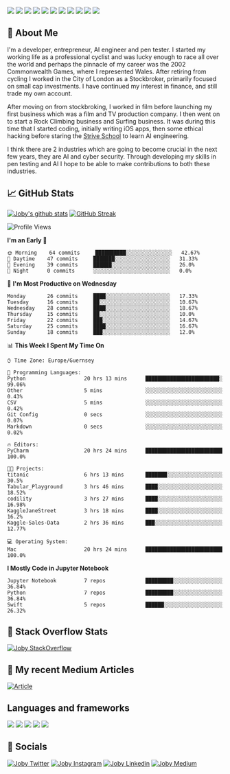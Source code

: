 ![](https://img.shields.io/badge/iOS-000000?style=for-the-badge&logo=ios&logoColor=white)
![](https://img.shields.io/badge/Python-3776AB?style=for-the-badge&logo=python&logoColor=white)
![](https://img.shields.io/badge/Swift-FA7343?style=for-the-badge&logo=swift&logoColor=white)
![](https://img.shields.io/badge/Bootstrap-563D7C?style=for-the-badge&logo=bootstrap&logoColor=white)
![](https://img.shields.io/badge/MongoDB-4EA94B?style=for-the-badge&logo=mongodb&logoColor=white)
![](https://img.shields.io/badge/Heroku-430098?style=for-the-badge&logo=heroku&logoColor=white)
[![](https://img.shields.io/badge/Stack_Overflow-FE7A16?style=for-the-badge&logo=stack-overflow&logoColor=white)](https://stackoverflow.com/users/7301801/joby)
[![](https://img.shields.io/badge/LinkedIn-0077B5?style=for-the-badge&logo=linkedin&logoColor=white)](https://www.linkedin.com/in/jobyi/)
[![](https://img.shields.io/badge/Twitter-1DA1F2?style=for-the-badge&logo=twitter&logoColor=white)](https://twitter.com/Jobyid)
[![](https://img.shields.io/badge/Instagram-E4405F?style=for-the-badge&logo=instagram&logoColor=white)](https://www.instagram.com/jobyid/)
[![](https://img.shields.io/badge/Medium-12100E?style=for-the-badge&logo=medium&logoColor=white)](https://jobyid.medium.com)

## &#x1f; About Me

I'm a developer, entrepreneur, AI engineer and pen tester.
I started my working life as a professional cyclist and was lucky enough to race all over the world and perhaps the pinnacle of my career was the 2002 Commonwealth Games, where I represented Wales.
After retiring from cycling I worked in the City of London as a Stockbroker, primarily focused on small cap investments. I have continued my interest in finance, and still trade my own account.

After moving on from stockbroking, I worked in film before launching my first business which was a film and TV production company. I then went on to start a Rock Climbing business and Surfing business. It was during this time that I started coding, initially writing iOS apps, then some ethical hacking before staring the [Strive School](https://strive.school) to learn AI engineering. 

I think there are 2 industries which are going to become crucial in the next few years, they are AI and cyber security. Through developing my skills in pen testing and AI I hope to be able to make contributions to both these industries. 

## &#x1f4c8; GitHub Stats

[![Joby's github stats](https://github-readme-stats.vercel.app/api?username=jobyid&count_private=true&show_icons=true&theme=radical)](https://github.com/anuraghazra/github-readme-stats) [![GitHub Streak](https://github-readme-streak-stats.herokuapp.com/?user=jobyid&theme=dark)](https://github.com/DenverCoder1/github-readme-streak-stats)

<!--START_SECTION:waka-->
![Profile Views](http://img.shields.io/badge/Profile%20Views-61-blue)

**I'm an Early 🐤** 

```text
🌞 Morning    64 commits     ██████████░░░░░░░░░░░░░░░   42.67% 
🌆 Daytime    47 commits     ███████░░░░░░░░░░░░░░░░░░   31.33% 
🌃 Evening    39 commits     ██████░░░░░░░░░░░░░░░░░░░   26.0% 
🌙 Night      0 commits      ░░░░░░░░░░░░░░░░░░░░░░░░░   0.0%

```
📅 **I'm Most Productive on Wednesday** 

```text
Monday       26 commits     ████░░░░░░░░░░░░░░░░░░░░░   17.33% 
Tuesday      16 commits     ██░░░░░░░░░░░░░░░░░░░░░░░   10.67% 
Wednesday    28 commits     ████░░░░░░░░░░░░░░░░░░░░░   18.67% 
Thursday     15 commits     ██░░░░░░░░░░░░░░░░░░░░░░░   10.0% 
Friday       22 commits     ███░░░░░░░░░░░░░░░░░░░░░░   14.67% 
Saturday     25 commits     ████░░░░░░░░░░░░░░░░░░░░░   16.67% 
Sunday       18 commits     ███░░░░░░░░░░░░░░░░░░░░░░   12.0%

```


📊 **This Week I Spent My Time On** 

```text
⌚︎ Time Zone: Europe/Guernsey

💬 Programming Languages: 
Python                   20 hrs 13 mins      ████████████████████████░   99.06% 
Other                    5 mins              ░░░░░░░░░░░░░░░░░░░░░░░░░   0.43% 
CSV                      5 mins              ░░░░░░░░░░░░░░░░░░░░░░░░░   0.42% 
Git Config               0 secs              ░░░░░░░░░░░░░░░░░░░░░░░░░   0.07% 
Markdown                 0 secs              ░░░░░░░░░░░░░░░░░░░░░░░░░   0.02%

🔥 Editors: 
PyCharm                  20 hrs 24 mins      █████████████████████████   100.0%

🐱‍💻 Projects: 
titanic                  6 hrs 13 mins       ███████░░░░░░░░░░░░░░░░░░   30.5% 
Tabular_Playground       3 hrs 46 mins       ████░░░░░░░░░░░░░░░░░░░░░   18.52% 
codility                 3 hrs 27 mins       ████░░░░░░░░░░░░░░░░░░░░░   16.98% 
KaggleJaneStreet         3 hrs 18 mins       ████░░░░░░░░░░░░░░░░░░░░░   16.2% 
Kaggle-Sales-Data        2 hrs 36 mins       ███░░░░░░░░░░░░░░░░░░░░░░   12.77%

💻 Operating System: 
Mac                      20 hrs 24 mins      █████████████████████████   100.0%

```

**I Mostly Code in Jupyter Notebook** 

```text
Jupyter Notebook         7 repos             █████████░░░░░░░░░░░░░░░░   36.84% 
Python                   7 repos             █████████░░░░░░░░░░░░░░░░   36.84% 
Swift                    5 repos             ██████░░░░░░░░░░░░░░░░░░░   26.32%

```



<!--END_SECTION:waka-->


## &#x1f; Stack Overflow Stats 

[![Joby StackOverflow](https://github-readme-stackoverflow.vercel.app/?userID=7301801&layout=compact)](https://stackoverflow.com/users/7301801/joby)


## &#x1f; My recent Medium Articles
[![Article](https://github-readme-medium-recent-article.vercel.app/medium/@jobyid/0)](https://jobyid.medium.com)
 

## Languages and frameworks
![](https://img.shields.io/badge/iOS-000000?style=for-the-badge&logo=ios&logoColor=white)
![](https://img.shields.io/badge/Python-3776AB?style=for-the-badge&logo=python&logoColor=white)
![](https://img.shields.io/badge/Swift-FA7343?style=for-the-badge&logo=swift&logoColor=white)
![](https://img.shields.io/badge/Bootstrap-563D7C?style=for-the-badge&logo=bootstrap&logoColor=white)
![](https://img.shields.io/badge/MongoDB-4EA94B?style=for-the-badge&logo=mongodb&logoColor=white)


## &#x1f; Socials 
[![Joby Twitter](https://img.shields.io/badge/Twitter-1DA1F2?style=for-the-badge&logo=twitter&logoColor=white)](https://twitter.com/jobyid)
[![Joby Instagram](https://img.shields.io/badge/Instagram-E4405F?style=for-the-badge&logo=instagram&logoColor=white)](https://instagram.com/jobyid)
[![Joby Linkedin](https://img.shields.io/badge/LinkedIn-0077B5?style=for-the-badge&logo=linkedin&logoColor=white)](https://www.linkedin.com/in/jobyi)
[![Joby Medium](https://img.shields.io/badge/Medium-12100E?style=for-the-badge&logo=medium&logoColor=white)](https://jobyid.medium.com)


